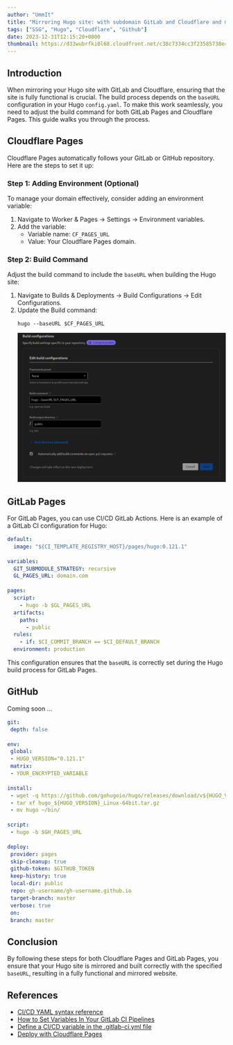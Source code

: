 ```yaml
---
author: "UmmIt"
title: "Mirroring Hugo site: with subdomain GitLab and Cloudflare and more"
tags: ["SSG", "Hugo", "Cloudflare", "Github"]
date: 2023-12-31T12:15:20+0800
thumbnail: https://d33wubrfki0l68.cloudfront.net/c38c7334cc3f23585738e40334284fddcaf03d5e/2e17c/images/hugo-logo-wide.svg
---
```


## Introduction

When mirroring your Hugo site with GitLab and Cloudflare, ensuring that the site is fully functional is crucial. The build process depends on the `baseURL` configuration in your Hugo `config.yaml`. To make this work seamlessly, you need to adjust the build command for both GitLab Pages and Cloudflare Pages. This guide walks you through the process.

## Cloudflare Pages

Cloudflare Pages automatically follows your GitLab or GitHub repository. Here are the steps to set it up:

### Step 1: Adding Environment (Optional)

To manage your domain effectively, consider adding an environment variable:

1. Navigate to Worker & Pages -> Settings -> Environment variables.
2. Add the variable: 
   - Variable name: `CF_PAGES_URL`
   - Value: Your Cloudflare Pages domain.

### Step 2: Build Command

Adjust the build command to include the `baseURL` when building the Hugo site:

1. Navigate to Builds & Deployments -> Build Configurations -> Edit Configurations.
2. Update the Build command:
   ```shell
   hugo --baseURL $CF_PAGES_URL
   ```
   ![Hugo Build Cloudflare Pages](./CF.png)

## GitLab Pages

For GitLab Pages, you can use CI/CD GitLab Actions. Here is an example of a GitLab CI configuration for Hugo:

```yaml
default:
  image: "${CI_TEMPLATE_REGISTRY_HOST}/pages/hugo:0.121.1"

variables:
  GIT_SUBMODULE_STRATEGY: recursive
  GL_PAGES_URL: domain.com
  
pages:
  script:
    - hugo -b $GL_PAGES_URL
  artifacts:
    paths:
      - public
  rules:
    - if: $CI_COMMIT_BRANCH == $CI_DEFAULT_BRANCH
  environment: production
```

This configuration ensures that the `baseURL` is correctly set during the Hugo build process for GitLab Pages.

## GitHub

Coming soon ...

```yaml
git:
 depth: false

env:
 global:
 - HUGO_VERSION="0.121.1"
 matrix:
 - YOUR_ENCRYPTED_VARIABLE

install:
 - wget -q https://github.com/gohugoio/hugo/releases/download/v${HUGO_VERSION}/hugo_${HUGO_VERSION}_Linux-64bit.tar.gz
 - tar xf hugo_${HUGO_VERSION}_Linux-64bit.tar.gz
 - mv hugo ~/bin/

script:
 - hugo -b $GH_PAGES_URL

deploy:
 provider: pages
 skip-cleanup: true
 github-token: $GITHUB_TOKEN
 keep-history: true
 local-dir: public
 repo: gh-username/gh-username.github.io
 target-branch: master
 verbose: true
 on:
 branch: master
```

## Conclusion

By following these steps for both Cloudflare Pages and GitLab Pages, you ensure that your Hugo site is mirrored and built correctly with the specified `baseURL`, resulting in a fully functional and mirrored website.

## References

- [CI/CD YAML syntax reference](https://docs.gitlab.com/ee/ci/yaml/#variables)
- [How to Set Variables In Your GitLab CI Pipelines](https://www.howtogeek.com/devops/how-to-set-variables-in-your-gitlab-ci-pipelines/)
- [Define a CI/CD variable in the .gitlab-ci.yml file](https://docs.gitlab.com/ee/ci/variables/#define-a-cicd-variable-in-the-gitlab-ciyml-file)
- [Deploy with Cloudflare Pages](https://developers.cloudflare.com/pages/framework-guides/deploy-a-hugo-site/#deploy-with-cloudflare-pages)
